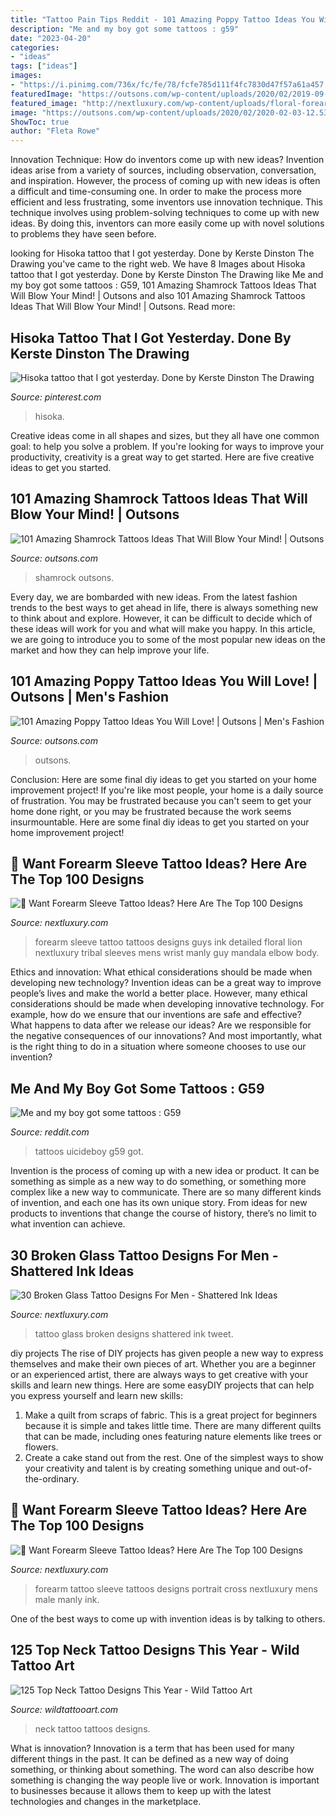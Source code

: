 ```yaml
---
title: "Tattoo Pain Tips Reddit - 101 Amazing Poppy Tattoo Ideas You Will Love!"
description: "Me and my boy got some tattoos : g59"
date: "2023-04-20"
categories:
- "ideas"
tags: ["ideas"]
images:
- "https://i.pinimg.com/736x/fc/fe/78/fcfe785d111f4fc7830d47f57a61a457.jpg"
featuredImage: "https://outsons.com/wp-content/uploads/2020/02/2019-09-29-08.55.41-2143276927778370452_shamrocktattoo-1024x1024.jpg"
featured_image: "http://nextluxury.com/wp-content/uploads/floral-forearm-guys-tattoo-sleeve-ideas.jpg"
image: "https://outsons.com/wp-content/uploads/2020/02/2020-02-03-12.53.27-2235443114259290026_poppytattoo-1024x1024.jpg"
ShowToc: true
author: "Fleta Rowe"
---
```



Innovation Technique: How do inventors come up with new ideas?
Invention ideas arise from a variety of sources, including observation, conversation, and inspiration. However, the process of coming up with new ideas is often a difficult and time-consuming one. In order to make the process more efficient and less frustrating, some inventors use innovation technique. This technique involves using problem-solving techniques to come up with new ideas. By doing this, inventors can more easily come up with novel solutions to problems they have seen before.

	

		
looking for Hisoka tattoo that I got yesterday. Done by Kerste Dinston The Drawing you've came to the right web. We have 8 Images about Hisoka tattoo that I got yesterday. Done by Kerste Dinston The Drawing like Me and my boy got some tattoos : G59, 101 Amazing Shamrock Tattoos Ideas That Will Blow Your Mind! | Outsons and also 101 Amazing Shamrock Tattoos Ideas That Will Blow Your Mind! | Outsons. Read more:
		
    
## Hisoka Tattoo That I Got Yesterday. Done By Kerste Dinston The Drawing

<img loading=lazy src="https://i.pinimg.com/736x/fc/fe/78/fcfe785d111f4fc7830d47f57a61a457.jpg" onerror="this.onerror=null;this.src='https://tse2.mm.bing.net/th?id=OIP.IrtEfnesHZbz-jZGh7vdNwHaJ3&amp;pid=15.1';" alt="Hisoka tattoo that I got yesterday. Done by Kerste Dinston The Drawing">

_Source: pinterest.com_

>hisoka. 

	

Creative ideas come in all shapes and sizes, but they all have one common goal: to help you solve a problem. If you're looking for ways to improve your productivity, creativity is a great way to get started. Here are five creative ideas to get you started.

    
## 101 Amazing Shamrock Tattoos Ideas That Will Blow Your Mind! | Outsons

<img loading=lazy src="https://outsons.com/wp-content/uploads/2020/02/2019-09-29-08.55.41-2143276927778370452_shamrocktattoo-1024x1024.jpg" onerror="this.onerror=null;this.src='https://tse2.mm.bing.net/th?id=OIP.tO45qKZYwkrPWXSUIRsxJgHaHa&amp;pid=15.1';" alt="101 Amazing Shamrock Tattoos Ideas That Will Blow Your Mind! | Outsons">

_Source: outsons.com_

>shamrock outsons. 

	

Every day, we are bombarded with new ideas. From the latest fashion trends to the best ways to get ahead in life, there is always something new to think about and explore. However, it can be difficult to decide which of these ideas will work for you and what will make you happy. In this article, we are going to introduce you to some of the most popular new ideas on the market and how they can help improve your life.

    
## 101 Amazing Poppy Tattoo Ideas You Will Love! | Outsons | Men&#039;s Fashion

<img loading=lazy src="https://outsons.com/wp-content/uploads/2020/02/2020-02-03-12.53.27-2235443114259290026_poppytattoo-1024x1024.jpg" onerror="this.onerror=null;this.src='https://tse1.mm.bing.net/th?id=OIP.AoIfq4o_0kMpaiJdb1kacAHaHa&amp;pid=15.1';" alt="101 Amazing Poppy Tattoo Ideas You Will Love! | Outsons | Men&#039;s Fashion">

_Source: outsons.com_

>outsons. 

	

Conclusion: Here are some final diy ideas to get you started on your home improvement project!
If you're like most people, your home is a daily source of frustration. You may be frustrated because you can't seem to get your home done right, or you may be frustrated because the work seems insurmountable. Here are some final diy ideas to get you started on your home improvement project!

    
## 💪 Want Forearm Sleeve Tattoo Ideas? Here Are The Top 100 Designs

<img loading=lazy src="http://nextluxury.com/wp-content/uploads/floral-forearm-guys-tattoo-sleeve-ideas.jpg" onerror="this.onerror=null;this.src='https://tse3.mm.bing.net/th?id=OIP._aVPRiSHmKA1sWp_ENEMqwHaHa&amp;pid=15.1';" alt="💪 Want Forearm Sleeve Tattoo Ideas? Here Are The Top 100 Designs">

_Source: nextluxury.com_

>forearm sleeve tattoo tattoos designs guys ink detailed floral lion nextluxury tribal sleeves mens wrist manly guy mandala elbow body. 

	

Ethics and innovation: What ethical considerations should be made when developing new technology?
Invention ideas can be a great way to improve people’s lives and make the world a better place. However, many ethical considerations should be made when developing innovative technology. For example, how do we ensure that our inventions are safe and effective? What happens to data after we release our ideas? Are we responsible for the negative consequences of our innovations? And most importantly, what is the right thing to do in a situation where someone chooses to use our invention?

    
## Me And My Boy Got Some Tattoos : G59

<img loading=lazy src="https://preview.redd.it/k1nkcy2dabe01.jpg?auto=webp&amp;s=0b223f2fb1c603386f45e8dfb35b8784c5ff675d" onerror="this.onerror=null;this.src='https://tse1.mm.bing.net/th?id=OIP.2cT2XEv_nZeGHv2Qa0j_CQHaHa&amp;pid=15.1';" alt="Me and my boy got some tattoos : G59">

_Source: reddit.com_

>tattoos uicideboy g59 got. 

	

Invention is the process of coming up with a new idea or product. It can be something as simple as a new way to do something, or something more complex like a new way to communicate. There are so many different kinds of invention, and each one has its own unique story. From ideas for new products to inventions that change the course of history, there’s no limit to what invention can achieve.

    
## 30 Broken Glass Tattoo Designs For Men - Shattered Ink Ideas

<img loading=lazy src="http://nextluxury.com/wp-content/uploads/manly-broken-glass-tattoo-design-ideas-for-men.jpg" onerror="this.onerror=null;this.src='https://tse1.mm.bing.net/th?id=OIP.WXCsBullkW11d0WChb9rNQHaHa&amp;pid=15.1';" alt="30 Broken Glass Tattoo Designs For Men - Shattered Ink Ideas">

_Source: nextluxury.com_

>tattoo glass broken designs shattered ink tweet. 

	

diy projects
The rise of DIY projects has given people a new way to express themselves and make their own pieces of art. Whether you are a beginner or an experienced artist, there are always ways to get creative with your skills and learn new things. Here are some easyDIY projects that can help you express yourself and learn new skills:
1) Make a quilt from scraps of fabric. This is a great project for beginners because it is simple and takes little time. There are many different quilts that can be made, including ones featuring nature elements like trees or flowers.
2) Create a cake stand out from the rest. One of the simplest ways to show your creativity and talent is by creating something unique and out-of-the-ordinary.

    
## 💪 Want Forearm Sleeve Tattoo Ideas? Here Are The Top 100 Designs

<img loading=lazy src="http://nextluxury.com/wp-content/uploads/cross-portrait-male-forearm-sleeve-tattoos.jpg" onerror="this.onerror=null;this.src='https://tse1.mm.bing.net/th?id=OIP.WM_k0TSfYEW6st9ChgqtugHaH4&amp;pid=15.1';" alt="💪 Want Forearm Sleeve Tattoo Ideas? Here Are The Top 100 Designs">

_Source: nextluxury.com_

>forearm tattoo sleeve tattoos designs portrait cross nextluxury mens male manly ink. 

	

One of the best ways to come up with invention ideas is by talking to others.

    
## 125 Top Neck Tattoo Designs This Year - Wild Tattoo Art

<img loading=lazy src="https://www.wildtattooart.com/wp-content/uploads/2018/01/neck-tattoos-0910176.jpg" onerror="this.onerror=null;this.src='https://tse1.mm.bing.net/th?id=OIP.bU76CVkXCPvzDJE9uNFRTgHaHa&amp;pid=15.1';" alt="125 Top Neck Tattoo Designs This Year - Wild Tattoo Art">

_Source: wildtattooart.com_

>neck tattoo tattoos designs. 

	

What is innovation?
Innovation is a term that has been used for many different things in the past. It can be defined as a new way of doing something, or thinking about something. The word can also describe how something is changing the way people live or work. Innovation is important to businesses because it allows them to keep up with the latest technologies and changes in the marketplace.

